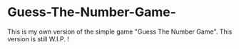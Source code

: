 # Guess-The-Number-Game-
This is my own version of the simple game "Guess The Number Game". This version is still W.I.P. !

